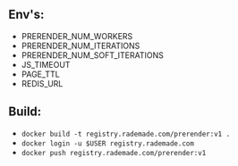 ## Env's:
- PRERENDER_NUM_WORKERS
- PRERENDER_NUM_ITERATIONS
- PRERENDER_NUM_SOFT_ITERATIONS
- JS_TIMEOUT
- PAGE_TTL
- REDIS_URL

## Build:
- `docker build -t registry.rademade.com/prerender:v1 .`
- `docker login -u $USER registry.rademade.com`
- `docker push registry.rademade.com/prerender:v1`